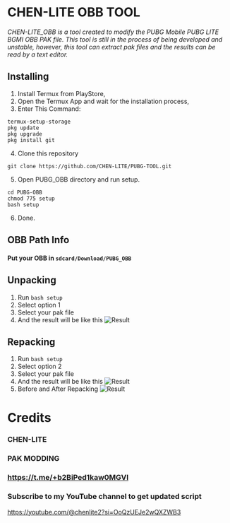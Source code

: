 # CHEN-LITE OBB TOOL
_CHEN-LITE_OBB is a tool created to modify the PUBG Mobile PUBG LITE BGMI OBB PAK file. This tool is still in the process of being developed and unstable, however, this tool can extract pak files and the results can be read by a text editor._

## Installing
1. Install Termux from PlayStore,
2. Open the Termux App and wait for the installation process,
3. Enter This Command:
```
termux-setup-storage
pkg update
pkg upgrade
pkg install git
```
4. Clone this repository
```
git clone https://github.com/CHEN-LITE/PUBG-TOOL.git
```
5. Open PUBG_OBB directory and run setup.
```
cd PUBG-OBB
chmod 775 setup
bash setup
```
6. Done.

## OBB Path Info
#### Put your OBB in `sdcard/Download/PUBG_OBB`

## Unpacking
1. Run ```bash setup```
2. Select option 1
3. Select your pak file
4. And the result will be like this
![Result](/screenshot/complete_extraction.jpg)

## Repacking
1. Run ```bash setup```
2. Select option 2
3. Select your pak file
4. And the result will be like this
![Result](/screenshot/complete_repacking.jpg)
5. Before and After Repacking
![Result](/screenshot/beforeafter_repacking.jpg)

# Credits
### CHEN-LITE
### PAK MODDING 
### https://t.me/+b2BiPed1kaw0MGVl

### Subscribe to my YouTube channel to get updated script 
https://youtube.com/@chenlite2?si=OoQzUEJe2wQXZWB3

